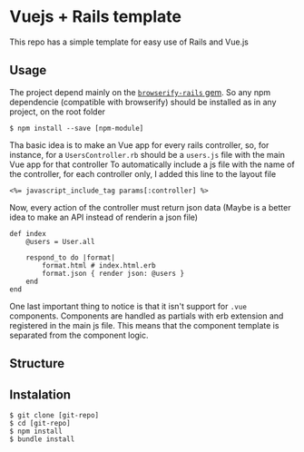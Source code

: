 # Vuejs + Rails template

This repo has a simple template for easy use of Rails and Vue.js 

## Usage

The project depend mainly on the [`browserify-rails` gem](https://github.com/browserify-rails/browserify-rails). 
So any npm dependencie (compatible with browserify) should be installed as in any project, on the root folder

    $ npm install --save [npm-module]

Tha basic idea is to make an Vue app for every rails controller, so, for instance, for a `UsersController.rb` should be a `users.js` file with the main Vue app for that controller
To automatically include a js file with the name of the controller, for each controller only, I added this line to the layout file

    <%= javascript_include_tag params[:controller] %>
    
Now, every action of the controller must return json data (Maybe is a better idea to make an API instead of renderin a json file)

    def index
        @users = User.all
    
        respond_to do |format|
            format.html # index.html.erb
            format.json { render json: @users }
        end
    end

One last important thing to notice is that it isn't support for `.vue` components.
Components are handled as partials with erb extension and registered in the main js file. This means that the component template is separated from the component logic.

## Structure

## Instalation

    $ git clone [git-repo]
    $ cd [git-repo]
    $ npm install
    $ bundle install

